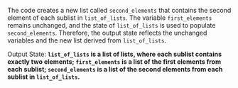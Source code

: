 The code creates a new list called `second_elements` that contains the second element of each sublist in `list_of_lists`. The variable `first_elements` remains unchanged, and the state of `list_of_lists` is used to populate `second_elements`. Therefore, the output state reflects the unchanged variables and the new list derived from `list_of_lists`.

Output State: **`list_of_lists` is a list of lists, where each sublist contains exactly two elements; `first_elements` is a list of the first elements from each sublist; `second_elements` is a list of the second elements from each sublist in `list_of_lists`.**